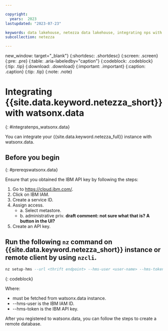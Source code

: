 ```yaml
---

copyright:
  years:  2023
lastupdated: "2023-07-23"

keywords: data lakehouse, netezza data lakehouse, integrating nps with watsonx, watsonx, watsonx.data,
subcollection: netezza

---
```


new_window: target="_blank"}
{:shortdesc: .shortdesc}
{:screen: .screen}
{:pre: .pre}
{:table: .aria-labeledby="caption"}
{:codeblock: .codeblock}
{:tip: .tip}
{:download: .download}
{:important: .important}
{:caption: .caption}
{:tip: .tip}
{:note: .note}

# Integrating {{site.data.keyword.netezza_short}} with watsonx.data
{: #integratenps_watsonx.data}

You can integrate your {{site.data.keyword.netezza_full}} instance with watsonx.data.

## Before you begin
{: #prereqswatsonx.data}

Ensure that you obtained the IBM API key by following the steps:

1. Go to https://cloud.ibm.com/.
2. Click on IBM IAM.
3. Create a service ID.
4. Assign access.
   - a. Select metastore.
   - b. administrative priv. **draft comment: not sure what that is? A button in the UI?**
5. Create an API key.

## Run the following `nz` command on {{site.data.keyword.netezza_short}} instance or remote client by using `nzcli`.

```sql
nz setup-hms --url <thrift endpoint> --hms-user <user-name> --hms-token <apikey> --name <unique connection1> --user <nz db user> --password <nz db password>
```
{: codeblock}

Where:

- <thrift endpoint> must be fetched from watsonx.data instance.
- --hms-user <user-name> is the IBM IAM ID.
- --hms-token is the IBM API key.

After you registered to watsonx.data, you can follow the steps to create a remote database.
